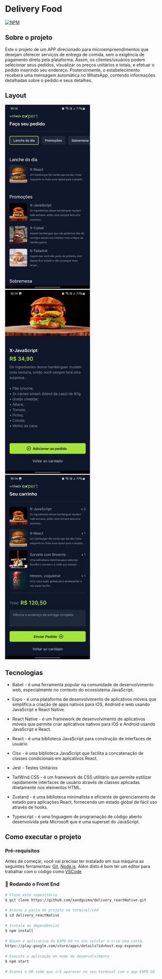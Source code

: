 # Delivery Food
[![NPM](http://img.shields.io/npm/l/react)](https://github.com/xandguima/delivery_reactNative/new/master)

## Sobre o projeto 
Este o projeto de um APP direcionado para microempreendimentos que desejam oferecer serviços de entrega de comida, sem a exigência de pagamento direto pela plataforma. Assim, os clientes/usuários podem selecionar seus pedidos, visualizar os preços unitários e totais, e efetuar o pedido inserindo seu endereço. Posteriormente, o estabelecimento receberá uma mensagem automática no WhatsApp, contendo informações detalhadas sobre o pedido e seus detalhes.

## Layout 
<p align="row">
  <img src=".\assets\preview\index.jpeg" alt="mobile1" width="280px"/> &nbsp;
  <img src=".\assets\preview\product.jpeg" alt="mobile1" width="280px"/> &nbsp;
  <img src=".\assets\preview\cart.jpeg" alt="mobile1" width="280px"/> 
</p>

## Tecnologias
* Babel - é uma ferramenta popular na comunidade de desenvolvimento web, especialmente no contexto do ecossistema JavaScript.
  
* Expo - é uma plataforma de desenvolvimento de aplicativos móveis que simplifica a criação de apps nativos para iOS, Android e web usando JavaScript e React Native.
  
* React Native - é um framework de desenvolvimento de aplicativos móveis que permite criar aplicativos nativos para iOS e Android usando JavaScript e React.
  
* React - é uma biblioteca JavaScript para construção de interfaces de usuário.
  
* Clsx - é uma biblioteca JavaScript que facilita a concatenação de classes condicionais em aplicativos React.
  
* Jest - Testes Unitários

* TailWind CSS - é um framework de CSS utilitário que permite estilizar rapidamente interfaces de usuário através de classes aplicadas diretamente nos elementos HTML.

* Zustand -  é uma biblioteca minimalista e eficiente de gerenciamento de estado para aplicações React, fornecendo um estado global de fácil uso através de hooks.

* Typescript - é uma linguagem de programação de código aberto desenvolvida pela Microsoft que é uma superset do JavaScript.


## Como executar o projeto 

### Pré-requisitos
Antes de começar, você vai precisar ter instalado em sua máquina as seguintes ferramentas:
[Git](https://git-scm.com), [Node.js](https://nodejs.org/en/). 
Além disto é bom ter um editor para trabalhar com o código como [VSCode](https://code.visualstudio.com/)

### 🎲 Rodando o Front End

```bash
# Clone este repositório
$ git clone https://github.com/xandguima/delivery_reactNative.git

# Acesse a pasta do projeto no terminal/cmd
$ cd delivery_reactNative

# Instale as dependências
$ npm install

# Baixe o aplicativo do EXPO GO no seu celular e crie uma conta.
https://play.google.com/store/apps/details?id=host.exp.exponent

# Execute a aplicação em modo de desenvolvimento
$ npm start

# Scanei o QR code que irá aparecer no seu terminal com o app EXPO GO
```




